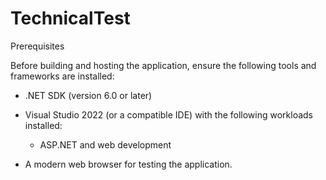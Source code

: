 # TechnicalTest
Prerequisites

Before building and hosting the application, ensure the following tools and frameworks are installed:

- .NET SDK (version 6.0 or later)

- Visual Studio 2022 (or a compatible IDE) with the following workloads installed:

  - ASP.NET and web development

- A modern web browser for testing the application.
